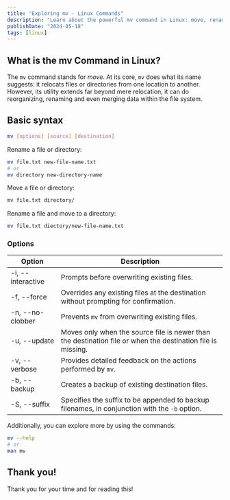 ```yaml
---
title: "Exploring mv - Linux Commands"
description: "Learn about the powerful mv command in Linux: move, rename, and manage files efficiently with various options. Essential for file system organization."
publishDate: "2024-05-18"
tags: [linux]
---
```


## What is the mv Command in Linux?

The `mv` command stands for _move_. At its core, `mv` does what its name suggests: it relocats files or directories from one location to another. However, its utility extends far beyond mere relocation, it can do reorganizing, renaming and even merging data within the file system.

## Basic syntax

```bash
mv [options] [source] [destination]
```

Rename a file or directory:

```bash
mv file.txt new-file-name.txt
# or
mv directory new-directory-name
```

Move a file or directory:

```bash
mv file.txt directory/
```

Rename a file and move to a directory:

```bash
mv file.txt diectory/new-file-name.txt
```

### Options

| Option            | Description                                                                                                 |
| ----------------- | ----------------------------------------------------------------------------------------------------------- |
| -i, --interactive | Prompts before overwriting existing files.                                                                  |
| -f, --force       | Overrides any existing files at the destination without prompting for confirmation.                         |
| -n, --no-clobber  | Prevents `mv` from overwriting existing files.                                                              |
| -u, --update      | Moves only when the source file is newer than the destination file or when the destination file is missing. |
| -v, --verbose     | Provides detailed feedback on the actions performed by `mv`.                                                |
| -b, --backup      | Creates a backup of existing destination files.                                                             |
| -S, --suffix      | Specifies the suffix to be appended to backup filenames, in conjunction with the `-b` option.               |

Additionally, you can explore more by using the commands:

```bash
mv --help
# or
man mv
```

## Thank you!

Thank you for your time and for reading this!
